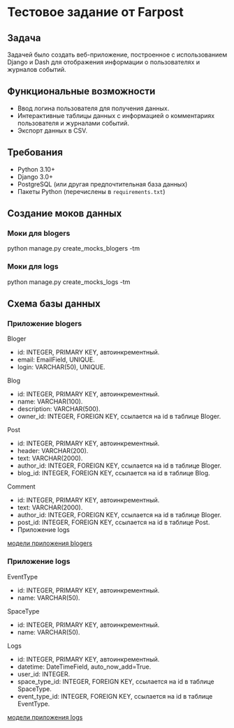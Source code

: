 # Тестовое задание от Farpost

## Задача

Задачей было создать веб-приложение, построенное с использованием Django и Dash для отображения информации о пользователях и журналов событий.

## Функциональные возможности

- Ввод логина пользователя для получения данных.
- Интерактивные таблицы данных с информацией о комментариях пользователя и журналами событий.
- Экспорт данных в CSV.

## Требования

- Python 3.10+
- Django 3.0+
- PostgreSQL (или другая предпочтительная база данных)
- Пакеты Python (перечислены в `requirements.txt`)

## Создание моков данных

### Моки для blogers

python manage.py create_mocks_blogers -tm

### Моки для logs

python manage.py create_mocks_logs -tm

## Схема базы данных

### Приложение blogers

Bloger

- id: INTEGER, PRIMARY KEY, автоинкрементный.
- email: EmailField, UNIQUE.
- login: VARCHAR(50), UNIQUE.

Blog

- id: INTEGER, PRIMARY KEY, автоинкрементный.
- name: VARCHAR(100).
- description: VARCHAR(500).
- owner_id: INTEGER, FOREIGN KEY, ссылается на id в таблице Bloger.

Post

- id: INTEGER, PRIMARY KEY, автоинкрементный.
- header: VARCHAR(200).
- text: VARCHAR(2000).
- author_id: INTEGER, FOREIGN KEY, ссылается на id в таблице Bloger.
- blog_id: INTEGER, FOREIGN KEY, ссылается на id в таблице Blog.

Comment

- id: INTEGER, PRIMARY KEY, автоинкрементный.
- text: VARCHAR(2000).
- author_id: INTEGER, FOREIGN KEY, ссылается на id в таблице Bloger.
- post_id: INTEGER, FOREIGN KEY, ссылается на id в таблице Post.
- Приложение logs

[модели приложения blogers](https://github.com/Dezmound1/FarpostTest/blob/main/viewer/blogers/models.py)


### Приложение logs

EventType

- id: INTEGER, PRIMARY KEY, автоинкрементный.
- name: VARCHAR(50).

SpaceType

- id: INTEGER, PRIMARY KEY, автоинкрементный.
- name: VARCHAR(50).

Logs

- id: INTEGER, PRIMARY KEY, автоинкрементный.
- datetime: DateTimeField, auto_now_add=True.
- user_id: INTEGER.
- space_type_id: INTEGER, FOREIGN KEY, ссылается на id в таблице SpaceType.
- event_type_id: INTEGER, FOREIGN KEY, ссылается на id в таблице EventType.

[модели приложения logs](https://github.com/Dezmound1/FarpostTest/blob/main/viewer/logs/models.py)